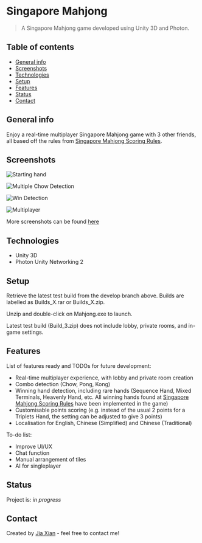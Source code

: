 # Singapore Mahjong
> A Singapore Mahjong game developed using Unity 3D and Photon. 

## Table of contents
* [General info](#general-info)
* [Screenshots](#screenshots)
* [Technologies](#technologies)
* [Setup](#setup)
* [Features](#features)
* [Status](#status)
* [Contact](#contact)

## General info
Enjoy a real-time multiplayer Singapore Mahjong game with 3 other friends, all based off the rules from [Singapore Mahjong Scoring Rules](https://en.wikipedia.org/wiki/Singaporean_Mahjong_scoring_rules).

## Screenshots
![Starting hand](https://i.imgur.com/dAdfQwK.png)

![Multiple Chow Detection](https://i.imgur.com/fGWovir.png)

![Win Detection](https://i.imgur.com/jwvqGsb.png)

![Multiplayer](https://i.imgur.com/5HzoryC.png)

More screenshots can be found [here](https://imgur.com/a/ndfDWRS)

## Technologies
* Unity 3D
* Photon Unity Networking 2

## Setup
Retrieve the latest test build from the develop branch above. Builds are labelled as Builds_X.rar or Builds_X.zip. 

Unzip and double-click on Mahjong.exe to launch.

Latest test build (Build_3.zip) does not include lobby, private rooms, and in-game settings.

## Features
List of features ready and TODOs for future development:
* Real-time multiplayer experience, with lobby and private room creation
* Combo detection (Chow, Pong, Kong)
* Winning hand detection, including rare hands (Sequence Hand, Mixed Terminals, Heavenly Hand, etc. All winning hands found at [Singapore Mahjong Scoring Rules](https://en.wikipedia.org/wiki/Singaporean_Mahjong_scoring_rules) have been implemented in the game)
* Customisable points scoring (e.g. instead of the usual 2 points for a Triplets Hand, the setting can be adjusted to give 3 points)
* Localisation for English, Chinese (Simplified) and Chinese (Traditional)

To-do list:
* Improve UI/UX
* Chat function
* Manual arrangement of tiles
* AI for singleplayer

## Status
Project is: _in progress_

## Contact
Created by [Jia Xian](https://www.linkedin.com/in/jia-xian-tan-5490721a0/) - feel free to contact me!
